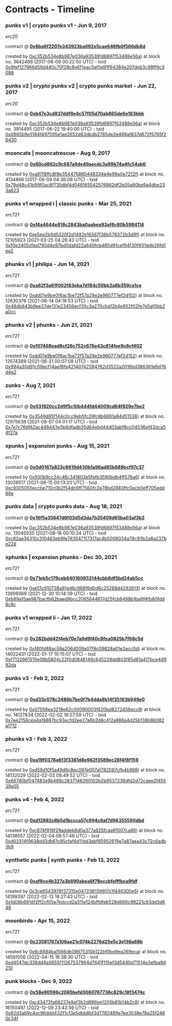 # Contracts - Timeline

###  punks v1 | crypto punks v1 - Jun 9, 2017

_erc20_

contract @ [**0x6ba6f2207e343923ba692e5cae646fb0f566db8d**](https://etherscan.io/address/0x6ba6f2207e343923ba692e5cae646fb0f566db8d)

created by [0xc352b534e8b987e036a93539fd6897f53488e56a](https://etherscan.io/address/0xc352b534e8b987e036a93539fd6897f53488e56a)) at block no. 3842489 (2017-06-09 00:22:50 UTC) - txid [0x9fef127966d59d440c70f28c8e6f1eac3af0d91f94384e207deb3c98ff9c3088](https://etherscan.io/tx/0x9fef127966d59d440c70f28c8e6f1eac3af0d91f94384e207deb3c98ff9c3088)

###  punks v2 | crypto punks v2 | crypto punks market - Jun 22, 2017

_erc20_

contract @ [**0xb47e3cd837ddf8e4c57f05d70ab865de6e193bbb**](https://etherscan.io/address/0xb47e3cd837ddf8e4c57f05d70ab865de6e193bbb)

created by [0xc352b534e8b987e036a93539fd6897f53488e56a](https://etherscan.io/address/0xc352b534e8b987e036a93539fd6897f53488e56a)) at block no. 3914495 (2017-06-22 19:40:00 UTC) - txid [0x0885b9e5184f497595e1ae2652d63dbdb2785de2e498af837d672f5765f28430](https://etherscan.io/tx/0x0885b9e5184f497595e1ae2652d63dbdb2785de2e498af837d672f5765f28430)

###  mooncats | mooncatrescue - Aug 9, 2017

contract @ [**0x60cd862c9c687a9de49aecdc3a99b74a4fc54ab6**](https://etherscan.io/address/0x60cd862c9c687a9de49aecdc3a99b74a4fc54ab6)

created by [0xa97f8ffc8f8e354475880448334e4e99a0e7212f](https://etherscan.io/address/0xa97f8ffc8f8e354475880448334e4e99a0e7212f)) at block no. 4134866 (2017-08-09 04:36:06 UTC) - txid [0x79d48c41b99f0ac8f735dbf4d048165542576862df2b05a80be9a4dbe233a623](https://etherscan.io/tx/0x79d48c41b99f0ac8f735dbf4d048165542576862df2b05a80be9a4dbe233a623)

###  punks v1 wrapped i | classic punks - Mar 25, 2021

_erc721_

contract @ [**0xf4a4644e818c2843ba0aabea93af6c80b5984114**](https://etherscan.io/address/0xf4a4644e818c2843ba0aabea93af6c80b5984114)

created by [0xe5ee2b9d5320f2d1492e16567f36b578372b3d9f](https://etherscan.io/address/0xe5ee2b9d5320f2d1492e16567f36b578372b3d9f)) at block no. 12105923 (2021-03-25 04:26:43 UTC) - txid [0xf0e2405d1ed790d4e97bd0dafd22a649fcb485d91cef94f30f931ddb26fd1ea2](https://etherscan.io/tx/0xf0e2405d1ed790d4e97bd0dafd22a649fcb485d91cef94f30f931ddb26fd1ea2)

###  phunks v1 | philips - Jun 14, 2021

_erc721_

contract @ [**0xa82f3a61f002f83eba7d184c50bb2a8b359ca1ce**](https://etherscan.io/address/0xa82f3a61f002f83eba7d184c50bb2a8b359ca1ce)

created by [0xdd01e9be0f8ac1be72f57a29e2e960777ef2d152](https://etherscan.io/address/0xdd01e9be0f8ac1be72f57a29e2e960777ef2d152)) at block no. 12630376 (2021-06-14 04:18:53 UTC) - txid [0x48db643b9ee37de131e23456ecf35c3a270cba12b4e952f02fe7e5af0bb2a0cc](https://etherscan.io/tx/0x48db643b9ee37de131e23456ecf35c3a270cba12b4e952f02fe7e5af0bb2a0cc)

###  phunks v2 | phunks - Jun 21, 2021

_erc721_

contract @ [**0xf07468ead8cf26c752c676e43c814fee9c8cf402**](https://etherscan.io/address/0xf07468ead8cf26c752c676e43c814fee9c8cf402)

created by [0xdd01e9be0f8ac1be72f57a29e2e960777ef2d152](https://etherscan.io/address/0xdd01e9be0f8ac1be72f57a29e2e960777ef2d152)) at block no. 12674389 (2021-06-21 00:07:08 UTC) - txid [0x994a30d91c09ecf14aef8fe42140742584762d3522a2016bd386361e6d76d4e2](https://etherscan.io/tx/0x994a30d91c09ecf14aef8fe42140742584762d3522a2016bd386361e6d76d4e2)

###  zunks - Aug 7, 2021

_erc721_

contract @ [**0x031920cc2d9f5c10b444fd44009cd64f829e7be2**](https://etherscan.io/address/0x031920cc2d9f5c10b444fd44009cd64f829e7be2)

created by [0x3549d95f144c0cc9eb5fc29fc8b6881a84d51536](https://etherscan.io/address/0x3549d95f144c0cc9eb5fc29fc8b6881a84d51536)) at block no. 12975638 (2021-08-07 04:01:17 UTC) - txid [0x7e7c76df42ac448443e5b6dfadb35d64ebd44d03abf8cc04536ef43dca54f27a](https://etherscan.io/tx/0x7e7c76df42ac448443e5b6dfadb35d64ebd44d03abf8cc04536ef43dca54f27a)

###  xpunks | expansion punks - Aug 15, 2021

_erc721_

contract @ [**0x0d0167a823c6619d430b1a96ad85b888bcf97c37**](https://etherscan.io/address/0x0d0167a823c6619d430b1a96ad85b888bcf97c37)

created by [0x930b9cc24c46c341803e5fefb3590bdb4ff576a6](https://etherscan.io/address/0x930b9cc24c46c341803e5fefb3590bdb4ff576a6)) at block no. 13026517 (2021-08-15 00:13:20 UTC) - txid [0xc9305055eccbe710c0b2f54dc6ff7560fc2e78bd2883ffc0acb0eff705edd86e](https://etherscan.io/tx/0xc9305055eccbe710c0b2f54dc6ff7560fc2e78bd2883ffc0acb0eff705edd86e)

###  punks data | crypto punks data - Aug 18, 2021

contract @ [**0x16f5a35647d6f03d5d3da7b35409d65ba03af3b2**](https://etherscan.io/address/0x16f5a35647d6f03d5d3da7b35409d65ba03af3b2)

created by [0xc352b534e8b987e036a93539fd6897f53488e56a](https://etherscan.io/address/0xc352b534e8b987e036a93539fd6897f53488e56a)) at block no. 13045935 (2021-08-18 00:10:24 UTC) - txid [0xc82aa34310c310463eb9fe7835471f7317ac4b5008034a78c93b2a8a237be228](https://etherscan.io/tx/0xc82aa34310c310463eb9fe7835471f7317ac4b5008034a78c93b2a8a237be228)

###  xphunks | expansion phunks - Dec 30, 2021

_erc721_

contract @ [**0x71eb5c179ceb640160853144cbb8df5bd24ab5cc**](https://etherscan.io/address/0x71eb5c179ceb640160853144cbb8df5bd24ab5cc)

created by [0xe51c910738a91ed6c966f6d0d6c25289d4292613](https://etherscan.io/address/0xe51c910738a91ed6c966f6d0d6c25289d4292613)) at block no. 13906069 (2021-12-30 10:14:39 UTC) - txid [0xb89a15ae987bacfb62baed9bcc2065644617d25fcb8498b1ba8f4fb80fdd8c8c](https://etherscan.io/tx/0xb89a15ae987bacfb62baed9bcc2065644617d25fcb8498b1ba8f4fb80fdd8c8c)

###  punks v1 wrapped ii - Jan 17, 2022

_erc721_

contract @ [**0x282bdd42f4eb70e7a9d9f40c8fea0825b7f68c5d**](https://etherscan.io/address/0x282bdd42f4eb70e7a9d9f40c8fea0825b7f68c5d)

created by [0xf40fd88ac59a206d009a07f8c09828a01e2acc0d](https://etherscan.io/address/0xf40fd88ac59a206d009a07f8c09828a01e2acc0d)) at block no. 14022431 (2022-01-17 10:15:07 UTC) - txid [0xf7132661519e08b5804c22f0d0846146c645229dd803f85d81a417bce44992da](https://etherscan.io/tx/0xf7132661519e08b5804c22f0d0846146c645229dd803f85d81a417bce44992da)

###  punks v3 - Feb 2, 2022

_erc721_

contract @ [**0xd33c078c2486b7be0f7b4dda9b14f35163b949e0**](https://etherscan.io/address/0xd33c078c2486b7be0f7b4dda9b14f35163b949e0)

created by [0x07558ea3218e62c00090003f420bd8272456ecc8](https://etherscan.io/address/0x07558ea3218e62c00090003f420bd8272456ecc8)) at block no. 14127834 (2022-02-02 16:57:59 UTC) - txid [0x7ee2156cea4a19887bc93ecfd2ee27a6b2d8c412a888a4d25b138b86082a1712](https://etherscan.io/tx/0x7ee2156cea4a19887bc93ecfd2ee27a6b2d8c412a888a4d25b138b86082a1712)

###  phunks v3 - Feb 3, 2022

_erc721_

contract @ [**0xa19f0378a6f3f3361d8e962f3589ec28f4f8f159**](https://etherscan.io/address/0xa19f0378a6f3f3361d8e962f3589ec28f4f8f159)

created by [0xd59d10f5a49d6c8ec097e007a1782087cfb4b988](https://etherscan.io/address/0xd59d10f5a49d6c8ec097e007a1782087cfb4b988)) at block no. 14132029 (2022-02-03 08:49:52 UTC) - txid [0x66740bf047483e9b489c2837146260102b2b9537236dfd2d72caee2f45539a05](https://etherscan.io/tx/0x66740bf047483e9b489c2837146260102b2b9537236dfd2d72caee2f45539a05)

###  punks v4 - Feb 4, 2022

_erc721_

contract @ [**0xd12882c8b5d1bccca57c994c6af7d96355590dbd**](https://etherscan.io/address/0xd12882c8b5d1bccca57c994c6af7d96355590dbd)

created by [0xc874f918f29addeb8d0a377a625fcaa91007ca66](https://etherscan.io/address/0xc874f918f29addeb8d0a377a625fcaa91007ca66)) at block no. 14138557 (2022-02-04 08:57:46 UTC) - txid [0xd02314f9638dd3db61c85cfaf4d11dd3abf85952619e7a87aea43c72c6adb3b9](https://etherscan.io/tx/0xd02314f9638dd3db61c85cfaf4d11dd3abf85952619e7a87aea43c72c6adb3b9)

###  synthetic punks | synth punks - Feb 13, 2022

_erc721_

contract @ [**0xaf9ce4b327a3b690abea6f78eccbfefffbea9fdf**](https://etherscan.io/address/0xaf9ce4b327a3b690abea6f78eccbfefffbea9fdf)

created by [0x3ce6543978f37315e047236139817c1f446300e5](https://etherscan.io/address/0x3ce6543978f37315e047236139817c1f446300e5)) at block no. 14199397 (2022-02-13 18:27:43 UTC) - txid [0xfd08b691d12ff2cf05e7edccd2a311e124bffdfeb528d666c98221c93dd3d648](https://etherscan.io/tx/0xfd08b691d12ff2cf05e7edccd2a311e124bffdfeb528d666c98221c93dd3d648)

###  moonbirds - Apr 15, 2022

_erc721_

contract @ [**0x23581767a106ae21c074b2276d25e5c3e136a68b**](https://etherscan.io/address/0x23581767a106ae21c074b2276d25e5c3e136a68b)

created by [0x6c8984baf566db08675310b122bf0be9ea269eca](https://etherscan.io/address/0x6c8984baf566db08675310b122bf0be9ea269eca)) at block no. 14591056 (2022-04-15 16:38:30 UTC) - txid [0xd4547dc336dd4a0655f11267537964d7641f115ef3d5440d71514e3efba9d210](https://etherscan.io/tx/0xd4547dc336dd4a0655f11267537964d7641f115ef3d5440d71514e3efba9d210)

###  punk blocks - Dec 9, 2022

contract @ [**0x58e90596c2065befd3060767736c829c18f3474c**](https://etherscan.io/address/0x58e90596c2065befd3060767736c829c18f3474c)

created by [0xc43473fa66237e9af3b2d886ee1205b81b14b2c8](https://etherscan.io/address/0xc43473fa66237e9af3b2d886ee1205b81b14b2c8)) at block no. 16150497 (2022-12-09 23:42:59 UTC) - txid [0x92d3a69c4ac96ddd432f1c13e5dbb8bf3d7782489e7ee3538e78a25f2480c34f](https://etherscan.io/tx/0x92d3a69c4ac96ddd432f1c13e5dbb8bf3d7782489e7ee3538e78a25f2480c34f)

